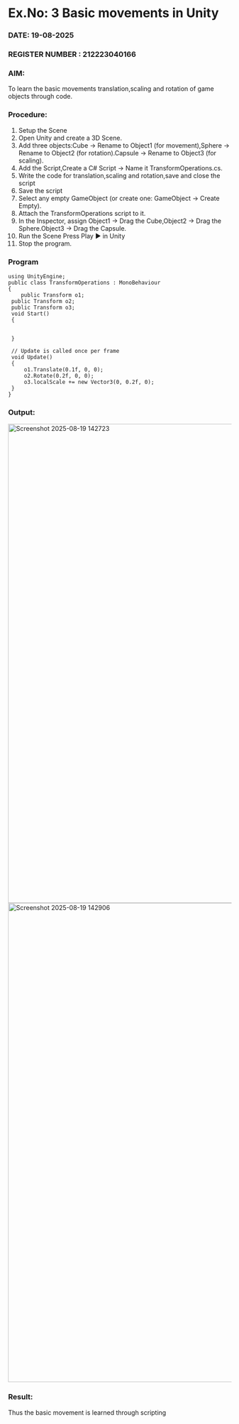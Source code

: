 # Ex.No: 3  Basic movements in Unity 
### DATE: 19-08-2025                                                                            
### REGISTER NUMBER : 212223040166
### AIM: 
 To learn the basic movements translation,scaling and rotation of game objects through code.
### Procedure:
1. Setup the Scene
2. Open Unity and create a 3D Scene.
3. Add three objects:Cube → Rename to Object1 (for movement),Sphere → Rename to Object2 (for rotation).Capsule → Rename to Object3 (for scaling).
4. Add the Script,Create a C# Script → Name it TransformOperations.cs.
5. Write the code for translation,scaling and rotation,save and close the script
6. Save the script
7. Select any empty GameObject (or create one: GameObject → Create Empty).
8. Attach the TransformOperations script to it.
9. In the Inspector, assign Object1 → Drag the Cube,Object2 → Drag the Sphere.Object3 → Drag the Capsule.
10. Run the Scene Press Play ▶️ in Unity
11. Stop the program.
### Program 
```
using UnityEngine;
public class TransformOperations : MonoBehaviour
{
    public Transform o1;
 public Transform o2;
 public Transform o3;
 void Start()
 {
    

 }

 // Update is called once per frame
 void Update()
 {
     o1.Translate(0.1f, 0, 0);
     o2.Rotate(0.2f, 0, 0);
     o3.localScale += new Vector3(0, 0.2f, 0);
 }
}
```
### Output:

<img width="1920" height="1080" alt="Screenshot 2025-08-19 142723" src="https://github.com/user-attachments/assets/81e38584-042a-4bf9-b1b6-4da1660dbda7" />

<img width="1920" height="1080" alt="Screenshot 2025-08-19 142906" src="https://github.com/user-attachments/assets/f536c15e-affa-4b25-a9b1-a60561fd5eac" />








### Result:
Thus the basic movement is learned through scripting


